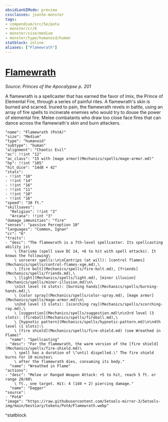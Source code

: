 ```yaml
---
obsidianUIMode: preview
cssclasses: json5e-monster
tags:
- compendium/src/5e/pota
- monster/cr/6
- monster/size/medium
- monster/type/humanoid/human
statblock: inline
aliases: ["Flamewrath"]
---
```

# [Flamewrath](Mechanics\bestiary\humanoid/flamewrath-pota.md)
*Source: Princes of the Apocalypse p. 201*  

A flamewrath is a spellcaster that has earned the favor of Imix, the Prince of Elemental Fire, through a series of painful rites. A flamewrath's skin is burned and scarred. Inured to pain, the flamewrath revels in battle, using an array of fire spells to incinerate enemies who would try to douse the power of elemental fire. Melee combatants who draw too close face fires that can dance across the flamewrath's skin and burn attackers.

```statblock
"name": "Flamewrath (PotA)"
"size": "Medium"
"type": "humanoid"
"subtype": "human"
"alignment": "Chaotic Evil"
"ac": !!int "12"
"ac_class": "15 with [mage armor](Mechanics/spells/mage-armor.md)"
"hp": !!int "105"
"hit_dice": "14d8 + 42"
"stats":
- !!int "10"
- !!int "14"
- !!int "16"
- !!int "11"
- !!int "10"
- !!int "16"
"speed": "30 ft."
"skillsaves":
  "Religion": !!int "3"
  "Arcana": !!int "3"
"damage_immunities": "fire"
"senses": "passive Perception 10"
"languages": "Common, Ignan"
"cr": "6"
"traits":
- "desc": "The flamewrath is a 7th-level spellcaster. Its spellcasting ability is\
    \ Charisma (spell save DC 14, +6 to hit with spell attacks). It knows the following\
    \ sorcerer spells:\n\nCantrips (at will): [control flames](Mechanics/spells/control-flames-xge.md),\
    \ [fire bolt](Mechanics/spells/fire-bolt.md), [friends](Mechanics/spells/friends.md),\
    \ [light](Mechanics/spells/light.md), [minor illusion](Mechanics/spells/minor-illusion.md)\n\
    \n1st level (4 slots): [burning hands](Mechanics/spells/burning-hands.md),\
    \ [color spray](Mechanics/spells/color-spray.md), [mage armor](Mechanics/spells/mage-armor.md)\n\
    \n2nd level (3 slots): [scorching ray](Mechanics/spells/scorching-ray.md),\
    \ [suggestion](Mechanics/spells/suggestion.md)\n\n3rd level (3 slots): [fireball](Mechanics/spells/fireball.md),\
    \ [hypnotic pattern](Mechanics/spells/hypnotic-pattern.md)\n\n4th level (1 slots):\
    \ [fire shield](Mechanics/spells/fire-shield.md) (see Wreathed in Flame)"
  "name": "Spellcasting"
- "desc": "For the flamewrath, the warm version of the [fire shield](Mechanics/spells/fire-shield.md)\
    \ spell has a duration of \"until dispelled.\" The fire shield burns for 10 minutes\
    \ after the flamewrath dies, consuming its body."
  "name": "Wreathed in Flame"
"actions":
- "desc": "Melee or Ranged Weapon Attack: +5 to hit, reach 5 ft. or range 20/60\
    \ ft., one target. Hit: 4 (1d4 + 2) piercing damage."
  "name": "Dagger"
"source":
- "PotA"
"image": "https://raw.githubusercontent.com/5etools-mirror-3/5etools-img/main/bestiary/tokens/PotA/Flamewrath.webp"
```
^statblock
